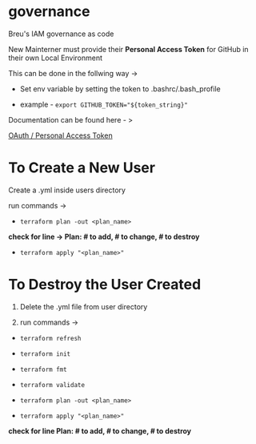 # governance

Breu's IAM governance as code

New Mainterner must provide their **Personal Access Token** for GitHub in their own Local Environment

This can be done in the follwing way ->

  - Set env variable by setting the token to .bashrc/.bash_profile

  - example - `export GITHUB_TOKEN="${token_string}"`

Documentation can be found here - > 

[OAuth / Personal Access Token](https://registry.terraform.io/providers/integrations/github/latest/docs#oauth--personal-access-token)

# To Create a New User

Create a <username>.yml inside users directory

run commands -> 

  - `terraform plan -out <plan_name>`
  
**check for line -> Plan: # to add, # to change, # to destroy**
  
  - `terraform apply "<plan_name>"`

# To Destroy the User Created

1. Delete the <name>.yml file from user directory

2. run commands ->
  
  - `terraform refresh`

  - `terraform init`

  - `terraform fmt`

  - `terraform validate`

  - `terraform plan -out <plan_name>`
  
  - `terraform apply "<plan_name>"`

**check for line Plan: # to add, # to change, # to destroy**
